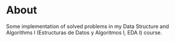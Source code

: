 # About

Some implementation of solved problems in my Data Structure and Algorithms I (Estructuras de Datos y Algoritmos I, EDA I) course.
